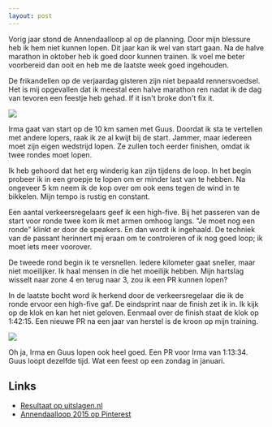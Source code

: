 ```yaml
---
layout: post
---
```


Vorig jaar stond de Annendaalloop al op de planning. Door mijn blessure heb ik hem niet kunnen lopen. Dit jaar kan ik wel van start gaan. Na de halve marathon in oktober heb ik goed door kunnen trainen. Ik voel me beter voorbereid dan ooit en heb me de laatste week goed ingehouden.

De frikandellen op de verjaardag gisteren zijn niet bepaald rennersvoedsel. Het is mij opgevallen dat ik meestal een halve marathon ren nadat ik de dag van tevoren een feestje heb gehad. If it isn't broke don't fix it.

![](https://s-media-cache-ak0.pinimg.com/originals/0c/ea/c2/0ceac251758449ff0e9cee39620e0158.jpg)

Irma gaat van start op de 10 km samen met Guus. Doordat ik sta te vertellen met andere lopers, raak ik ze al kwijt bij de start. Jammer, maar iedereen moet zijn eigen wedstrijd lopen. Ze zullen toch eerder finishen, omdat ik twee rondes moet lopen.

Ik heb gehoord dat het erg winderig kan zijn tijdens de loop. In het begin probeer ik in een groepje te lopen om er minder last van te hebben. Na ongeveer 5 km neem ik de kop over om ook eens tegen de wind in te bikkelen. Mijn tempo is rustig en constant.

Een aantal verkeersregelaars geef ik een high-five. Bij het passeren van de start voor ronde twee kom ik met armen omhoog langs. "Je moet nog een ronde" klinkt er door de speakers. En dan wordt ik ingehaald. De techniek van de passant herinnert mij eraan om te controleren of ik nog goed loop; ik moet iets meer voorover.

De tweede rond begin ik te versnellen. Iedere kilometer gaat sneller, maar niet moeilijker. Ik haal mensen in die het moeilijk hebben. Mijn hartslag wisselt naar zone 4 en terug naar 3, zou ik een PR kunnen lopen?

In de laatste bocht word ik herkend door de verkeersregelaar die ik de ronde ervoor een high-five gaf. De eindsprint naar de finish zet ik in. Ik kijk op de klok en kan het niet geloven. Eenmaal over de finish staat de klok op 1:42:15. Een nieuwe PR na een jaar van herstel is de kroon op mijn training.

![](https://s-media-cache-ak0.pinimg.com/736x/d3/8c/39/d38c398647a353b5816b073f5a83a0c8.jpg)

Oh ja, Irma en Guus lopen ook heel goed. Een PR voor Irma van 1:13:34. Guus loopt dezelfde tijd. Wat een feest op een zondag in januari.

## Links

* [Resultaat op uitslagen.nl](http://www.uitslagen.nl/uitslag?id=2015011800921&zk=eric+tummers)
* [Annendaalloop 2015 op Pinterest](http://www.pinterest.com/erictummers/annendaalloop-2015/)